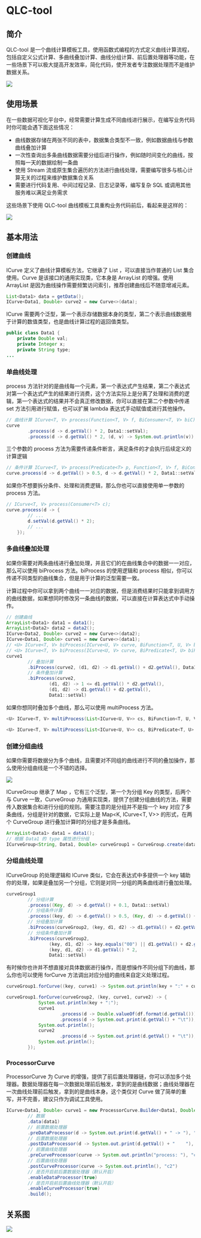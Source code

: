 # QLC-tool

## 简介

QLC-tool 是一个曲线计算模板工具，使用函数式编程的方式定义曲线计算流程，包括自定义公式计算、多曲线叠加计算、曲线分组计算、前后置处理器等功能，在一些场景下可以极大提高开发效率，简化代码，使开发者专注数据处理而不是维护数据关系。

![](https://fastly.jsdelivr.net/gh/chocohQL/ql-file@main/assets/githubQLC-tool-03.svg)

## 使用场景

在一些数据可视化平台中，经常需要计算生成不同曲线进行展示，在编写业务代码时你可能会遇下面这些情况：

+ 曲线数据存储在两张不同的表中，数据集合类型不一致，例如数据曲线与参数曲线叠加计算
+ 一次性查询出多条曲线数据需要分组后进行操作，例如随时间变化的曲线，按照每一天的数据绘制一条曲
+ 使用 Stream 流或原生集合遍历的方法进行曲线处理，需要编写很多与核心计算无关的过程来维护数据集合关系
+ 需要进行代码复用、中间过程记录、日志记录等，编写复杂 SQL 或调用其他服务难以满足业务需求

这些场景下使用 QLC-tool 曲线模板工具重构业务代码前后，看起来是这样的：

![](https://fastly.jsdelivr.net/gh/chocohQL/ql-file@main/assets/githubQLC-tool-02.png)

## 基本用法

### 创建曲线

ICurve 定义了曲线计算模板方法，它继承了 List ，可以直接当作普通的 List 集合使用。Curve 是该接口的通用实现类，它本身是 ArrayList 的增强。使用 ArrayList 是因为曲线操作需要频繁访问索引，推荐创建曲线后不随意增减元素。

```java
List<Data1> data = getData();
ICurve<Data1, Double> curve2 = new Curve<>(data);
```

ICurve 需要两个泛型，第一个表示存储数据本身的类型，第二个表示曲线数据用于计算的数值类型，也是曲线计算过程的返回值类型。

```java
public class Data1 {
    private Double val;
    private Integer x;
    private String type;
...
```

### 单曲线处理

process 方法针对的是曲线每一个元素，第一个表达式产生结果，第二个表达式对第一个表达式产生的结果进行消费，这个方法实际上是分离了处理和消费的逻辑，第一个表达式的结果并不会真正修改数据，你可以直接在第二个参数中传递 set 方法引用进行赋值，也可以扩展 lambda 表达式手动赋值或进行其他操作。

```java
// 曲线计算 ICurve<T, V> process(Function<T, V> f, BiConsumer<T, V> biC);
curve
        .process(d -> d.getVal() * 2, Data1::setVal);
        .process(d -> d.getVal() * 2, (d, v) -> System.out.println(v));
```

三个参数的 process 方法为需要传递条件断言，满足条件的才会执行后续定义的计算逻辑

```java
// 条件计算 ICurve<T, V> process(Predicate<T> p, Function<T, V> f, BiConsumer<T, V> biC)
curve.process(d -> d.getVal() > 0.5, d -> d.getVal() * 2, Data1::setVal)
```

如果你不想要拆分条件、处理和消费逻辑，那么你也可以直接使用单一参数的 process 方法。

```java
// ICurve<T, V> process(Consumer<T> c);
curve.process(d -> {
        // ...
        d.setVal(d.getVal() * 2);
        // ...
    });
```

### 多曲线叠加处理

如果你需要对两条曲线进行叠加处理，并且它们的在曲线集合中的数据一一对应，那么可以使用 biProcess 方法。biProcess 的使用逻辑和 process 相似，你可以传递不同类型的曲线集合，但是用于计算的泛型需要一致。

计算过程中你可以拿到两个曲线一一对应的数据，但是消费结果时只能拿到调用方的曲线数据，如果想同时修改另一条曲线的数据，可以直接在计算表达式中手动操作。

```java
// 创建曲线
ArrayList<Data1> data1 = data1();
ArrayList<Data2> data2 = data2();
ICurve<Data2, Double> curve2 = new Curve<>(data2);
ICurve<Data1, Double> curve1 = new Curve<>(data1);
// <U> ICurve<T, V> biProcess(ICurve<U, V> curve, BiFunction<T, U, V> biF, BiConsumer<T, V> biC);
// <U> ICurve<T, V> biProcess(ICurve<U, V> curve, BiPredicate<T, U> biP, BiFunction<T, U, V> biF, BiConsumer<T, V> biC);
curve1
        // 叠加计算
        .biProcess(curve2, (d1, d2) -> d1.getVal() + d2.getVal(), Data1::setVal)
        // 条件叠加计算
        .biProcess(curve2,
                (d1, d2) -> 1 <= d1.getVal() * d2.getVal(),
                (d1, d2) -> d1.getVal() + d2.getVal(),
                Data1::setVal)
```

如果你想同时叠加多个曲线，那么可以使用 multiProcess 方法。

```java
<U> ICurve<T, V> multiProcess(List<ICurve<U, V>> cs, BiFunction<T, U, V> biF, BiConsumer<T, V> biC);

<U> ICurve<T, V> multiProcess(List<ICurve<U, V>> cs, BiPredicate<T, U> biP, BiFunction<T, U, V> biF, BiConsumer<T, V> biC)
```

### 创建分组曲线

如果你需要将数据分为多个曲线，且需要对不同组的曲线进行不同的叠加操作，那么使用分组曲线是一个不错的选择。

![](https://fastly.jsdelivr.net/gh/chocohQL/ql-file@main/assets/githubQLC-tool-06.svg)

ICurveGroup 继承了 Map ，它有三个泛型，第一个为分组 Key 的类型，后两个与 Curve 一致，CurveGroup 为通用实现类，提供了创建分组曲线的方法，需要传入数据集合和进行分组的规则。需要注意的是分组并不是指一个 key 对应了多条曲线，分组是针对的数据，它实际上是 Map<K, ICurve<T, V>> 的形式，在两个 CurveGroup 进行叠加计算时的分组才是多条曲线。

```java
ArrayList<Data1> data1 = data1();
// 根据 Data1 的 type 属性进行分组
ICurveGroup<String, Data1, Double> curveGroup1 = CurveGroup.create(data1, Data1::getType);
```

### 分组曲线处理

ICurveGroup 的处理逻辑和 ICurve 类似，它会在表达式中多提供一个 key 辅助你的处理，如果是叠加另一个分组，它则是对同一分组的两条曲线进行叠加处理。

```java
curveGroup1
        // 分组计算
        .process((Key, d) -> d.getVal() + 0.1, Data1::setVal)
        // 分组条件计算
        .process((key, d) -> d.getVal() > 0.5, (Key, d) -> d.getVal() + 0.1, Data1::setVal)
        // 分组叠加计算
        .biProcess(curveGroup2, (key, d1, d2) -> d1.getVal() + d2.getVal(), Data1::setVal)
        // 分组条件叠加计算
        .biProcess(curveGroup2,
                (key, d1, d2) -> key.equals("00") || d1.getVal() + d2.getVal() > 0.5,
                (key, d1, d2) -> d1.getVal() * 2,
                Data1::setVal)
```

有时候你也许并不想直接对具体数据进行操作，而是想操作不同分组下的曲线，那么你也可以使用 forCurve 方法调出对应分组的曲线来自定义处理过程。

```java
curveGroup1.forCurve((key, curve1) -> System.out.println(key + ":" + curve1))

curveGroup1.forCurve(curveGroup2, (key, curve1, curve2) -> {
            System.out.println(key + ":");
            curve1
                    .process(d -> Double.valueOf(df.format(d.getVal())), Data1::setVal)
                    .process(d -> System.out.print(d.getVal() + "\t"));
            System.out.println();
            curve2
                    .process(d -> System.out.print(d.getVal() + "\t"));
            System.out.println();
        });
```

### ProcessorCurve

ProcessorCurve 为 Curve 的增强，提供了前后置处理器链，你可以添加多个处理器。数据处理器在每一次数据处理前后触发，拿到的是曲线数据；曲线处理器在一次曲线处理前后触发，拿到的是曲线本身。这个类仅对 Curve 做了简单的重写，并不完善，建议只作为调试工具使用。

```java
ICurve<Data1, Double> curve1 = new ProcessorCurve.Builder<Data1, Double>()
        // 数据
        .data(data1)
        // 前置数据处理器
        .preDataProcessor(d -> System.out.print(d.getVal() + " -> "), "p1")
        // 后置数据处理器
        .postDataProcessor(d -> System.out.print(d.getVal() + "    "), "p2")
        // 前置曲线处理器
        .preCurveProcessor(curve -> System.out.println("process: "), "c1")
        // 后置曲线处理器
        .postCurveProcessor(curve -> System.out.println(), "c2")
        // 是否开启前后置数据处理器（默认开启）
        .enableDataProcessor(true)
        // 是否开启前后置曲线处理器（默认开启）
        .enableCurveProcessor(true)
        .build();
```

## 关系图

![](https://fastly.jsdelivr.net/gh/chocohQL/ql-file@main/assets/githubQLC-tool-08.svg)